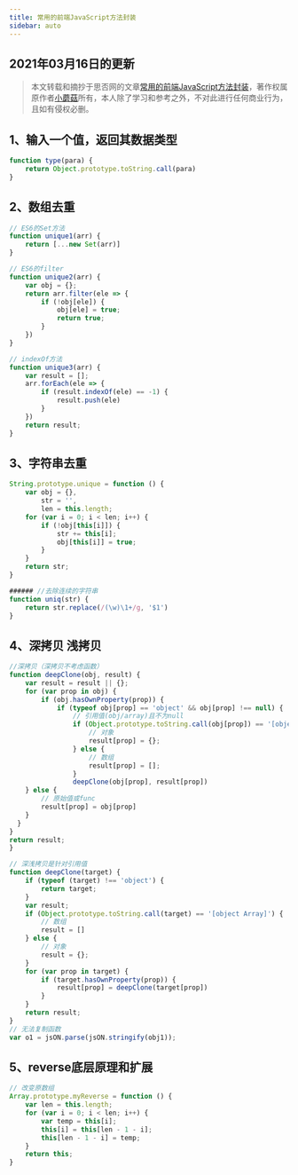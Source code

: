 ```yaml
---
title: 常用的前端JavaScript方法封装
sidebar: auto
---
```

<style>
    .go-to-top {
        display: block !important;
    }
</style>

## 2021年03月16日的更新
>本文转载和摘抄于思否网的文章[常用的前端JavaScript方法封装](https://segmentfault.com/a/1190000039220666)，著作权属原作者[小蘑菇](https://segmentfault.com/u/xiaomogu_5f2124ad3ad42)所有，本人除了学习和参考之外，不对此进行任何商业行为，且如有侵权必删。

## 1、输入一个值，返回其数据类型  

```JavaScript
function type(para) {
    return Object.prototype.toString.call(para)
}
```

## 2、数组去重
```JavaScript
// ES6的Set方法
function unique1(arr) {
    return [...new Set(arr)]
}

// ES6的filter
function unique2(arr) {
    var obj = {};
    return arr.filter(ele => {
        if (!obj[ele]) {
            obj[ele] = true;
            return true;
        }
    })
}

// indexOf方法
function unique3(arr) {
    var result = [];
    arr.forEach(ele => {
        if (result.indexOf(ele) == -1) {
            result.push(ele)
        }
    })
    return result;
}
```

## 3、字符串去重

```JavaScript
String.prototype.unique = function () {
    var obj = {},
        str = '',
        len = this.length;
    for (var i = 0; i < len; i++) {
        if (!obj[this[i]]) {
            str += this[i];
            obj[this[i]] = true;
        }
    }
    return str;
}

###### //去除连续的字符串 
function uniq(str) {
    return str.replace(/(\w)\1+/g, '$1')
}
```

## 4、深拷贝 浅拷贝

```JavaScript
//深拷贝（深拷贝不考虑函数）
function deepClone(obj, result) {
    var result = result || {};
    for (var prop in obj) {
        if (obj.hasOwnProperty(prop)) {
            if (typeof obj[prop] == 'object' && obj[prop] !== null) {
                // 引用值(obj/array)且不为null
                if (Object.prototype.toString.call(obj[prop]) == '[object Object]') {
                    // 对象
                    result[prop] = {};
                } else {
                    // 数组
                    result[prop] = [];
                }
                deepClone(obj[prop], result[prop])
    } else {
        // 原始值或func
        result[prop] = obj[prop]
    }
  }
}
return result;
}

// 深浅拷贝是针对引用值
function deepClone(target) {
    if (typeof (target) !== 'object') {
        return target;
    }
    var result;
    if (Object.prototype.toString.call(target) == '[object Array]') {
        // 数组
        result = []
    } else {
        // 对象
        result = {};
    }
    for (var prop in target) {
        if (target.hasOwnProperty(prop)) {
            result[prop] = deepClone(target[prop])
        }
    }
    return result;
}
// 无法复制函数
var o1 = jsON.parse(jsON.stringify(obj1));
```

## 5、reverse底层原理和扩展
```JavaScript
// 改变原数组
Array.prototype.myReverse = function () {
    var len = this.length;
    for (var i = 0; i < len; i++) {
        var temp = this[i];
        this[i] = this[len - 1 - i];
        this[len - 1 - i] = temp;
    }
    return this;
}
```